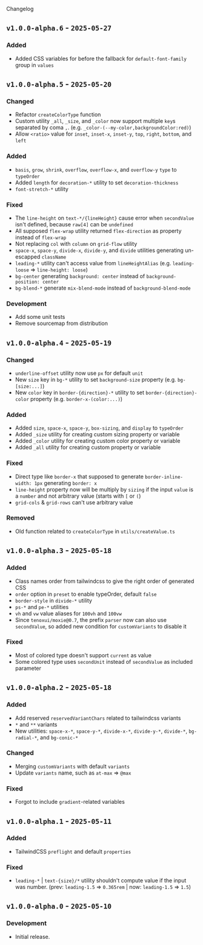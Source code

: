 Changelog

## `v1.0.0-alpha.6` - `2025-05-27`

### Added

- Added CSS variables for before the fallback for `default-font-family` group in `values`

## `v1.0.0-alpha.5` - `2025-05-20`

### Changed

- Refactor `createColorType` function
- Custom utility `_all`, `_size`, and `_color` now support multiple `key`s separated by coma `,`. (e.g. `_color-(--my-color,backgroundColor:red)`)
- Allow `<ratio>` value for `inset`, `inset-x`, `inset-y`, `top`, `right`, `bottom`, and `left`

### Added

- `basis`, `grow`, `shrink`, `overflow`, `overflow-x`, and `overflow-y` `type` to `typeOrder`
- Added `length` for `decoration-*` utility to set `decoration-thickness`
- `font-stretch-*` utility

### Fixed

- The `line-height` on `text-*/{lineHeight}` cause error when `secondValue` isn't defined, because `raw[4]` can be `undefined`
- All supposed `flex-wrap` utility returned `flex-direction` as property instead of `flex-wrap`
- Not replacing `col` with `column` on `grid-flow` utility
- `space-x`, `space-y`, `divide-x`, `divide-y`, and `divide` utilities generating un-escapped `className`
- `leading-*` utility can't access value from `lineHeightAlias` (e.g. `leading-loose` => `line-height: loose`)
- `bg-center` generating `background: center` instead of `background-position: center`
- `bg-blend-*` generate `mix-blend-mode` instead of `background-blend-mode`

### Development

- Add some unit tests
- Remove sourcemap from distribution

## `v1.0.0-alpha.4` - `2025-05-19`

### Changed

- `underline-offset` utility now use `px` for default `unit`
- New `size` key in `bg-*` utility to set `background-size` property (e.g. `bg-[size:...]`)
- New `color` key in `border-{direction}-*` utility to set `border-{direction}-color` property (e.g. `border-x-(color:...)`)

### Added

- Added `size`, `space-x`, `space-y`, `box-sizing`, and `display` to `typeOrder`
- Added `_size` utility for creating custom sizing property or variable
- Added `_color` utility for creating custom color property or variable
- Added `_all` utility for creating custom property or variable

### Fixed

- Direct type like `border-x` that supposed to generate `border-inline-width: 1px` generating `border: x`
- `line-height` property now will be multiply by `sizing` if the input `value` is a `number` and not arbitrary value (starts with `[` or `(`)
- `grid-cols` & `grid-rows` can't use arbitrary value

### **Removed**

- Old function related to `createColorType` in `utils/createValue.ts`

## `v1.0.0-alpha.3` - `2025-05-18`

### Added

- Class names order from tailwindcss to give the right order of generated CSS
- `order` option in `preset` to enable typeOrder, default `false`
- `border-style` in `divide-*` utility
- `ps-*` and `pe-*` utilities
- `vh` and `vw` value aliases for `100vh` and `100vw`
- Since `tenoxui/moxie@0.7`, the prefix `parser` now can also use `secondValue`, so added new condition for `customVariants` to disable it

### Fixed

- Most of colored type doesn't support `current` as value
- Some colored type uses `secondUnit` instead of `secondValue` as included parameter

## `v1.0.0-alpha.2` - `2025-05-18`

### Added

- Add reserved `reservedVariantChars` related to tailwindcss variants
- `*` and `**` variants
- New utilities: `space-x-*`, `space-y-*`, `divide-x-*`, `divide-y-*`, `divide-*`, `bg-radial-*`, and `bg-conic-*`

### Changed

- Merging `customVariants` with default `variants`
- Update `variants` name, such as `at-max` => `@max`

### Fixed

- Forgot to include `gradient`-related variables

## `v1.0.0-alpha.1` - `2025-05-11`

### Added

- TailwindCSS `preflight` and default `properties`

### Fixed

- `leading-*` | `text-{size}/*` utility shouldn't compute value if the input was number. (prev: `leading-1.5` => `0.365rem` | now: `leading-1.5` => `1.5`)

## `v1.0.0-alpha.0` - `2025-05-10`

### Development

- Initial release.
